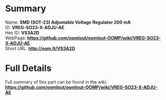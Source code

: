 
Summary
=================
  
Name: __SMD (SOT-23) Adjustable Voltage Regulator 200 mA__    
ID: __VREG-SO23-X-ADJU-AE__   
Hex ID: __VS3A2D__   
WebPage: __https://github.com/oomlout/oomlout-OOMP/wiki/VREG-SO23-X-ADJU-AE__   
Short URL: __http://oom.lt/VS3A2D__   

Full Details
==========================
Full summary of this part can be found in the wiki:   
__https://github.com/oomlout/oomlout-OOMP/wiki/VREG-SO23-X-ADJU-AE__    

